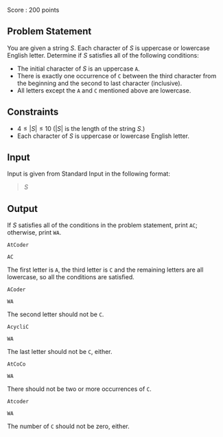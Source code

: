 Score : $200$ points

## Problem Statement

You are given a string $S$. Each character of $S$ is uppercase or lowercase English letter.
Determine if $S$ satisfies all of the following conditions:

- The initial character of $S$ is an uppercase `A`.
- There is exactly one occurrence of `C` between the third character from the beginning and the second to last character (inclusive).
- All letters except the `A` and `C` mentioned above are lowercase.

## Constraints

- $4 \leq |S| \leq 10$ ($|S|$ is the length of the string $S$.)
- Each character of $S$ is uppercase or lowercase English letter.

## Input

Input is given from Standard Input in the following format:

> $S$

## Output

If $S$ satisfies all of the conditions in the problem statement, print `AC`; otherwise, print `WA`.

```input1
AtCoder
```

```output1
AC
```

The first letter is `A`, the third letter is `C` and the remaining letters are all lowercase, so all the conditions are satisfied.

```input2
ACoder
```

```output2
WA
```

The second letter should not be `C`.

```input3
AcycliC
```

```output3
WA
```

The last letter should not be `C`, either.

```input4
AtCoCo
```

```output4
WA
```

There should not be two or more occurrences of `C`.

```input5
Atcoder
```

```output5
WA
```

The number of `C` should not be zero, either.